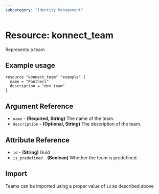 ```yaml
---
subcategory: "Identity Management"
---
```

# Resource: konnect_team
Represents a team
## Example usage
```hcl
resource "konnect_team" "example" {
  name = "Panthers"
  description = "dev team"
}
```
## Argument Reference
* `name` - **(Required, String)** The name of the team.
* `description` - **(Optional, String)** The description of the team.
## Attribute Reference
* `id` - **(String)** Guid
* `is_predefined` - **(Boolean)** Whether the team is predefined.
## Import
Teams can be imported using a proper value of `id` as described above
